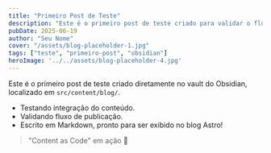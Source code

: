 ```yaml
---
title: "Primeiro Post de Teste"
description: "Este é o primeiro post de teste criado para validar o fluxo de conteúdo do blog."
pubDate: 2025-06-19
author: "Seu Nome"
cover: "/assets/blog-placeholder-1.jpg"
tags: ["teste", "primeiro-post", "obsidian"]
heroImage: '../../assets/blog-placeholder-4.jpg'
---
```



Este é o primeiro post de teste criado diretamente no vault do Obsidian, localizado em `src/content/blog/`.

- Testando integração do conteúdo.
- Validando fluxo de publicação.
- Escrito em Markdown, pronto para ser exibido no blog Astro!

> "Content as Code" em ação 🚀
